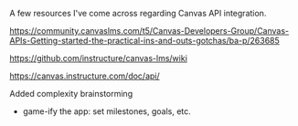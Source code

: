 
A few resources I've come across regarding Canvas API integration.

https://community.canvaslms.com/t5/Canvas-Developers-Group/Canvas-APIs-Getting-started-the-practical-ins-and-outs-gotchas/ba-p/263685

https://github.com/instructure/canvas-lms/wiki

https://canvas.instructure.com/doc/api/




Added complexity brainstorming
- game-ify the app: set milestones, goals, etc.